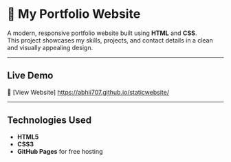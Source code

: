 # 🌟 My Portfolio Website

A modern, responsive portfolio website built using **HTML** and **CSS**.  
This project showcases my skills, projects, and contact details in a clean and visually appealing design.

---

## Live Demo

🔗 [View Website] https://abhii707.github.io/staticwebsite/

---

## Technologies Used

- **HTML5**
- **CSS3**
- **GitHub Pages** for free hosting
